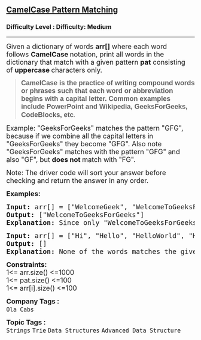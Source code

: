 <h2><a href="https://www.geeksforgeeks.org/problems/camelcase-pattern-matching2259/1?page=6&category=Strings&sortBy=submissions">CamelCase Pattern Matching</a></h2><h3>Difficulty Level : Difficulty: Medium</h3><hr><div class="problems_problem_content__Xm_eO"><p><span style="font-size: 18px;">Given a dictionary of words&nbsp;</span><strong style="font-size: 18px;">arr[]</strong><span style="font-size: 18px;">&nbsp;where each word follows&nbsp;</span><strong style="font-size: 18px;">CamelCase&nbsp;</strong><span style="font-size: 18px;">notation, print all words in the dictionary that match with a given pattern </span><strong style="font-size: 18px;">pat</strong><span style="font-size: 18px;">&nbsp;consisting of&nbsp;</span><strong style="font-size: 18px;">uppercase&nbsp;</strong><span style="font-size: 18px;">characters only.</span></p>
<blockquote>
<p><strong style="font-size: 18px;"><span style="font-family: arial, helvetica, sans-serif;">CamelCase is the practice of writing compound words or phrases such that each word or abbreviation begins with a capital letter. Common examples include PowerPoint and Wikipedia, GeeksForGeeks, CodeBlocks, etc</span><em style="font-weight: 400;">.</em></strong></p>
</blockquote>
<p><span style="font-size: 18px;">Example</span><span style="font-size: 18px;">: "GeeksForGeeks" matches the pattern "GFG", because if we combine all the capital letters in "GeeksForGeeks" they become "GFG". Also note "GeeksForGeeks" matches with the pattern "GFG" and also "GF", but <strong>does</strong></span><strong style="font-size: 18px;">&nbsp;not&nbsp;</strong><span style="font-size: 18px;">match with "FG".</span></p>
<p><span style="font-size: 18px;">Note: The driver code will sort your answer before checking and return the answer in any order.</span></p>
<p><strong><span style="font-size: 18px;">Examples:</span></strong></p>
<pre><span style="font-size: 18px;"><strong>Input: </strong>arr[] = ["WelcomeGeek", "WelcomeToGeeksForGeeks", "GeeksForGeeks"], pat = "WTG"
<strong>Output: </strong>["WelcomeToGeeksForGeeks"]
<strong>Explanation: </strong>Since only "WelcomeToGeeksForGeeks" matches the pattern, it is the only answer.</span></pre>
<pre><span style="font-size: 18px;"><strong>Input: </strong>arr[] = ["Hi", "Hello", "HelloWorld", "HiTech", "HiGeek", "HiTechWorld", "HiTechCity", "HiTechLab"], pat = "HA"
<strong>Output: </strong>[]
<strong>Explanation: </strong>None of the words matches the given pattern.</span></pre>
<p><span style="font-size: 18px;"><strong>Constraints:</strong><br>1&lt;= arr.size() &lt;=1000<br>1&lt;= pat.size() &lt;=100<br>1&lt;= arr[i].size()</span><span style="font-size: 18px;">&nbsp;</span><span style="font-size: 18px;">&lt;=100</span></p></div><p><span style=font-size:18px><strong>Company Tags : </strong><br><code>Ola Cabs</code>&nbsp;<br><p><span style=font-size:18px><strong>Topic Tags : </strong><br><code>Strings</code>&nbsp;<code>Trie</code>&nbsp;<code>Data Structures</code>&nbsp;<code>Advanced Data Structure</code>&nbsp;